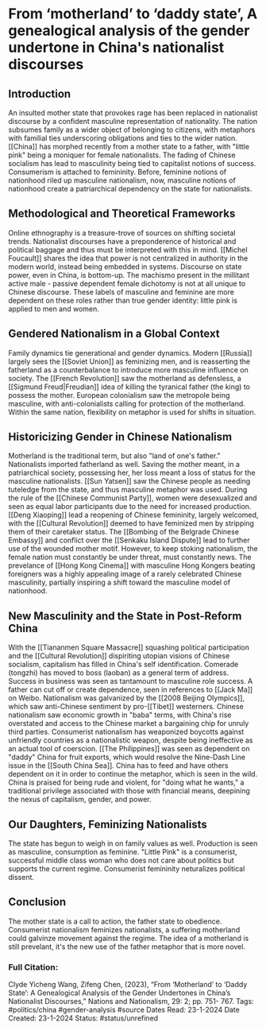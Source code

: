 # From ‘motherland’ to ‘daddy state’, A genealogical analysis of the gender undertone in China's nationalist discourses

## Introduction
An insulted mother state that provokes rage has been replaced in nationalist discourse by a confident masculine representation of nationality. The nation subsumes family as a wider object of belonging to citizens, with metaphors with familial ties underscoring obligations and ties to the wider nation. [[China]] has morphed recently from a mother state to a father, with "little pink" being a moniquer for female nationalists. The fading of Chinese socialism has lead to masculinity being tied to capitalist notions of success. Consumerism is attached to femininity. Before, feminine notions of nationhood riled up masculine nationalism, now, masculine notions of nationhood create a patriarchical dependency on the state for nationalists.

## Methodological and Theoretical Frameworks
Online ethnography is a treasure-trove of sources on shifting societal trends. Nationalist discourses have a preponderence of historical and political baggage and thus must be interpreted with this in mind. [[Michel Foucault]] shares the idea that power is not centralized in authority in the modern world, instead being embedded in systems. Discourse on state power, even in China, is bottom-up. The machismo present in the millitant active male - passive dependent female dichotomy is not at all unique to Chinese discourse. These labels of masculine and feminine are more dependent on these roles rather than true gender identity: little pink is applied to men and women.

## Gendered Nationalism in a Global Context
Family dynamics tie generational and gender dynamics. Modern [[Russia]] largely sees the [[Soviet Union]] as feminizing men, and is reasserting the fatherland as a counterbalance to introduce more masculine influence on society. The [[French Revolution]] saw the motherland as defensless, a [[Sigmund Freud|Freudian]] idea of killing the tyranical father (the king) to possess the mother. European colonialism saw the metropole being masculine, with anti-colonialists calling for protection of the motherland. Within the same nation, flexibility on metaphor is used for shifts in situation.

## Historicizing Gender in Chinese Nationalism
Motherland is the traditional term, but also "land of one's father." Nationalists imported fatherland as well. Saving the mother meant, in a patriarchical society, possessing her, her loss meant a loss of status for the masculine nationalists. [[Sun Yatsen]] saw the Chinese people as needing tuteledge from the state, and thus masculine metaphor was used. During the rule of the [[Chinese Communist Party]], women were desexualized and seen as equal labor participants due to the need for increased production. [[Deng Xiaoping]] lead a reopening of Chinese femininity, largely welcomed, with the [[Cultural Revolution]] deemed to have feminized men by stripping them of their caretaker status. The [[Bombing of the Belgrade Chinese Embassy]] and conflict over the [[Senkaku Island Dispute]] lead to further use of the wounded mother motif. However, to keep stoking nationalism, the female nation must constantly be under threat, must constantly news. The prevelance of [[Hong Kong Cinema]] with masculine Hong Kongers beating foreigners was a highly appealing image of a rarely celebrated Chinese masculinity, partially inspiring a shift toward the masculine model of nationhood.

## New Masculinity and the State in Post-Reform China
With the [[Tiananmen Square Massacre]] squashing political participation and the [[Cultural Revolution]] dispiriting utopian visions of Chinese socialism, capitalism has filled in China's self identification. Comerade (tongzhi) has moved to boss (laoban) as a general term of address. Success in business was seen as tantamount to masculine role success. A father can cut off or create dependence, seen in references to [[Jack Ma]] on Weibo. Nationalism was galvanized by the [[2008 Beijing Olympics]], which saw anti-Chinese sentiment by pro-[[Tibet]] westerners. Chinese nationalism saw economic growth in "baba" terms, with China's rise overstated and access to the Chinese market a bargaining chip for unruly third parties. Consumerist nationalism has weaponized boycotts against unfriendly countries as a nationalistic weapon, despite being ineffective as an actual tool of coerscion. [[The Philippines]] was seen as dependent on "daddy" China for fruit exports, which would resolve the Nine-Dash Line issue in the [[South China Sea]]. China has to feed and have others dependent on it in order to continue the metaphor, which is seen in the wild. China is praised for being rude and violent, for "doing what he wants," a traditional privilege associated with those with financial means, deepining the nexus of capitalism, gender, and power.

## Our Daughters, Feminizing Nationalists
The state has begun to weigh in on family values as well. Production is seen as masculine, consumption as feminine. "Little Pink" is a consumerist, successful middle class woman who does not care about politics but supports the current regime. Consumerist femininity neturalizes political dissent.

## Conclusion
The mother state is a call to action, the father state to obedience. Consumerist nationalism feminizes nationalists, a suffering motherland could galvinze movement against the regime. The idea of a motherland is still prevelant, it's the new use of the father metaphor that is more novel.

### Full Citation:
Clyde Yicheng Wang, Zifeng Chen, (2023), “From ‘Motherland’ to ‘Daddy State’: A Genealogical Analysis  of the Gender Undertones in China’s Nationalist Discourses,” Nations and Nationalism, 29: 2; pp. 751- 767.
Tags: #politics/china #gender-analysis #source
Dates Read: 23-1-2024
Date Created: 23-1-2024
Status: #status/unrefined 